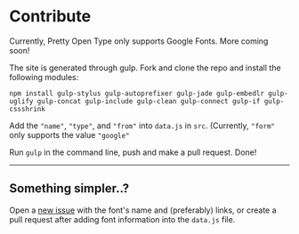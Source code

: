 # Contribute

Currently, Pretty Open Type only supports Google Fonts. More coming soon!

The site is generated through gulp. Fork and clone the repo and install the following modules: 

```
npm install gulp-stylus gulp-autoprefixer gulp-jade gulp-embedlr gulp-uglify gulp-concat gulp-include gulp-clean gulp-connect gulp-if gulp-cssshrink
```

Add the `"name"`, `"type"`, and `"from"` into `data.js` in `src`. (Currently, `"form"` only supports the value `"google"`

Run `gulp` in the command line, push and make a pull request. Done!

---

## Something simpler..?

Open a [new issue](https://github.com/namanyayg/pretty-open-type/issues/new) with the font's name and (preferably) links, or create a pull request after adding font information into the `data.js` file.